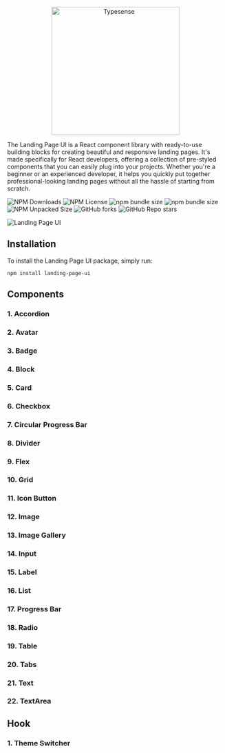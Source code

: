 
<p align="center">
  <a href="https://ui.nafisbd.com"><img src="https://ui.nafisbd.com/full-logo.svg" alt="Typesense" width="298" /></a> 
</p>

<p align="center">

The Landing Page UI is a React component library with ready-to-use building blocks for creating beautiful and responsive landing pages. It's made specifically for React developers, offering a collection of pre-styled components that you can easily plug into your projects. Whether you're a beginner or an experienced developer, it helps you quickly put together professional-looking landing pages without all the hassle of starting from scratch.
</p>

<p align="center">

![NPM Downloads](https://img.shields.io/npm/dm/landing-page-ui)
![NPM License](https://img.shields.io/npm/l/landing-page-ui)
![npm bundle size](https://img.shields.io/bundlephobia/min/landing-page-ui)
![npm bundle size](https://img.shields.io/bundlephobia/minzip/landing-page-ui)
![NPM Unpacked Size](https://img.shields.io/npm/unpacked-size/landing-page-ui)
![GitHub forks](https://img.shields.io/github/forks/NafisMahmudAyon/ui)
![GitHub Repo stars](https://img.shields.io/github/stars/NafisMahmudAyon/ui)</p>

![Landing Page UI](https://ui.nafisbd.com/web-cover.png)

<!-- ## Features

- **Responsive Design**: All components are built with responsiveness in mind, ensuring that your landing page looks great on various devices and screen sizes.
- **Easy Customization**: Each component comes with customizable props, allowing you to tailor the appearance and behavior to suit your specific needs.
- **Modular and Reusable**: Components are designed to be modular and reusable, promoting code reuse and maintainability.
- **Modern Design**: The components feature modern and visually appealing designs, helping to create engaging landing pages that leave a lasting impression on visitors. -->

## Installation

To install the Landing Page UI package, simply run:

``` node
npm install landing-page-ui
```

## Components

<!-- ### 1. Block -->

<!-- The `Block` component is a container element that allows you to wrap other components or content within it. It provides flexibility in styling and layout, allowing you to apply custom styles or classes to encapsulate specific sections of your UI. -->

<!-- ```jsx
import { Block } from 'landing-page-ui'

<Block>
  ...
</Block>
``` -->

<!-- #### props:

| Prop | Type | Description |
|---|---|----------|
| tagName | String | It can be any HTML Tag name. `h1`, `h2`, `h3`, ...., `p`, `div` etc. Default value is `div`. |
| style | String | This props is like className for the `Block` component. |
|isLink| Boolean | Indicates whether the Block should behave as a link. |
| linkTo | String | The URL to which the Block should navigate if it is a link. |
| target | String | Specifies the target window or frame when the link is clicked. |
| variant | String | Specifies the variant of the `Block` component. This prop can be used to apply predefined styles or behavior variations to the Block. | -->

<!-- ### 2. Text -->

<!-- The `Text` component is used for displaying textual content such as headings, paragraphs, or any other text-based information. It supports various text formatting options like font size, color, weight, and alignment, allowing you to customize the appearance of text in your UI.

```jsx
import { Text } from 'landing-page-ui'

<Text>
  ...
</Text>
```

#### props:

| Prop | Type | Description |
|---|---|----------|
| tagName | String | It can be any HTML Tag name. ```h1```, ```h2```, ```h3```, ...., ```p```, ```div``` etc. Default value is ```div```. |
| style | String | This props is like className for the ```Wrapper``` component. |
|isLink| Boolean | Indicates whether the Wrapper should behave as a link. |
| linkTo | String | The URL to which the Wrapper should navigate if it is a link. |
| target | String | Specifies the target window or frame when the link is clicked. |
| variant | String | Specifies the variant of the `Text` component. This prop can be used to apply predefined styles or behavior variations to the wrapper. | -->

<!-- ### 3. Image -->

<!-- The `Image` component is used to display images within your application. It provides support for loading and displaying images from different sources, including local files or remote URLs. Additionally, it allows you to set attributes such as alt text, caption, lazyload, and styling properties to control the presentation of images.

Furthermore, the `Image` component supports a lightbox feature, allowing users to view larger versions of the image in a modal overlay when clicked. This feature enhances the user experience by providing a convenient way to inspect images in detail without navigating away from the current page.

```jsx
import { Image } from 'landing-page-ui'

<Image />
```

#### props:

| Prop | Type | Description |
|---|---|----------|
| tagName | String | It can be any HTML Tag name. ```h1```, ```h2```, ```h3```, ...., ```p```, ```div``` etc. Default value is ```div```. |
| style | String | This props is like className for the ```Wrapper``` component. |
| src | String | The URL or path to the image file. |
|isLink| Boolean | Indicates whether the Wrapper should behave as a link. |
| linkTo | String | The URL to which the Wrapper should navigate if it is a link. |
| target | String | Specifies the target window or frame when the link is clicked. |
| imageStyle | String | Additional styling applied to the image element. |
| altText | String | Alternative Text for the Image. |
|captionEnabled | Boolean | Indicates whether the image caption should be displayed. |
| imageCaption | String | The caption text for the image. |
| captionStyle | String | Styling applied to the image caption. |
| lightBox | Boolean | Specifies whether the lightbox feature is enabled for the image. |
| lightBoxStyle | String | Additional styling applied to the lightbox container. |
| lightBoxImageSrc | String | The URL or path to the larger image displayed in the lightbox. |
| lightBoxImageStyle | String | Additional styling applied to the image in the lightbox. |
| lightBoxCaption | String | The caption text displayed in the lightbox. |
| lightBoxCaptionEnabled | String | Indicates whether the caption is enabled in the lightbox. |
| lightBoxCaptionStyle | String | Styling applied to the caption in the lightbox. |
| closeButtonStyle | String | Styling applied to the close button in the lightbox. |
| lazyLoad | Boolean | Specifies whether lazy loading of the image is enabled. |
| variant | String | Specifies the variant of the `Image` component. This prop can be used to apply predefined styles or behavior variations to the wrapper. | -->

<!-- ### 4. Image Gallery -->

<!-- The `Image Gallery` component is a collection of images displayed in a gallery layout. It allows users to browse through multiple images with navigation controls such as arrows or thumbnails. This component is ideal for showcasing a collection of photos or visual content in a visually appealing manner. -->

<!-- ### 5. Grid -->

<!-- The `Grid` component is a layout container that arranges its child elements in a grid-like structure. It provides a flexible and responsive layout system, allowing you to define the number of columns, row spacing, and column spacing. Grids are commonly used for organizing content in a structured and orderly manner. -->

<!-- ### 6. Flex -->

<!-- The `Flex` component is a layout container that uses a flexible box model to arrange its child elements. It allows you to create flexible and dynamic layouts by specifying properties such as flex direction, alignment, and ordering. Flex layouts are well-suited for building responsive designs and complex UI arrangements. -->

<!-- ### 7. Accordion -->

<!-- The `Accordion` component is a collapsible content container that allows users to expand or collapse sections of content. It consists of a series of panels, each containing a header and a collapsible body. Accordion panels are commonly used for presenting information in a compact and organized manner, such as FAQs or product features. -->

<!-- ### 8. Tabs -->

<!-- The `Tabs` component is a navigational interface that organizes content into separate tabs. Each tab represents a distinct section of content, allowing users to switch between them easily. Tabs are useful for presenting multiple pieces of related information within a confined space while maintaining a clear and structured layout. -->

<!-- ### 9. Icon -->

<!-- This Icon component allows you to display an icon or image and supports various icon libraries like Material Icons, Bootstrap Icons, and Font Awesome. It also provides options for styling the icon and handling click events. Additionally, it dynamically loads the necessary stylesheet based on the specified icon library. -->

<!-- ### 9. Icon Button -->

<!-- The `Icon Button` component is a clickable button element that displays an icon or image. It is commonly used for triggering actions or functions within the application, such as submitting forms, navigating to different pages, or toggling menu items. Icon buttons provide a visually intuitive way to interact with the user interface. -->

<!-- ### 10. List -->

<!-- The `List` component is used for displaying a collection of items in a vertical or horizontal list format. It supports various list types, including ordered lists (numbered) and unordered lists (bulleted). Lists are versatile components that can be customized and styled to meet different design requirements. -->

<!-- ### 11. Avatar -->

<!-- ### 12. Badge -->

<!-- ### 13. Theme Switcher Hook -->

### 1. Accordion

### 2. Avatar

### 3. Badge

### 4. Block

### 5. Card

### 6. Checkbox

### 7. Circular Progress Bar

### 8. Divider

### 9. Flex

### 10. Grid

### 11. Icon Button

### 12. Image

### 13. Image Gallery

### 14. Input

### 15. Label

### 16. List

### 17. Progress Bar

### 18. Radio

### 19. Table

### 20. Tabs

### 21. Text

### 22. TextArea

## Hook

### 1. Theme Switcher